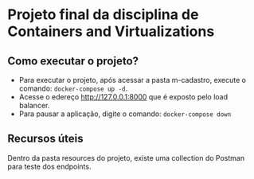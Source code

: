 # Projeto final da disciplina de Containers and Virtualizations #

## Como executar o projeto? ##
 - Para executar o projeto, após acessar a pasta m-cadastro, execute o comando: `docker-compose up -d`.
 - Acesse o edereço http://127.0.0.1:8000 que é exposto pelo load balancer.
 - Para pausar a aplicação, digite o comando: `docker-compose down`
 
## Recursos úteis ##
Dentro da pasta resources do projeto, existe uma collection do Postman para teste dos endpoints.
